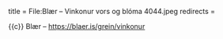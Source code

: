 title = File:Blær – Vinkonur vors og blóma 4044.jpeg
redirects =
>>>>

{{c}} Blær – https://blaer.is/grein/vinkonur